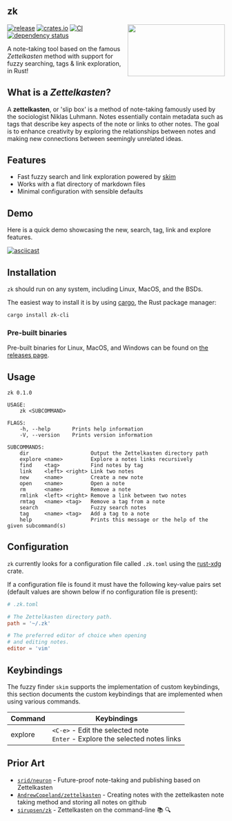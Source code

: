## zk

<img align="right" width="225" height="120" src="./assets/zk.png">

[![release](https://img.shields.io/github/release/terror/zk.svg?label=release&style=flat&labelColor=282c34&logo=github)](https://github.com/terror/zk/releases/latest)
[![crates.io](https://shields.io/crates/v/zk.svg)](https://crates.io/crates/zk)
[![CI](https://github.com/terror/zk/actions/workflows/ci.yaml/badge.svg)](https://github.com/terror/zk/actions/workflows/ci.yaml)
[![dependency status](https://deps.rs/repo/github/terror/zk/status.svg)](https://deps.rs/repo/github/terror/zk)

A note-taking tool based on the famous *Zettelkasten* method with support for
fuzzy searching, tags & link exploration, in Rust!

## What is a *Zettelkasten*?

A **zettelkasten**, or 'slip box' is a method of note-taking famously used by
the sociologist Niklas Luhmann. Notes essentially contain metadata such as tags
that describe key aspects of the note or links to other notes. The goal is to
enhance creativity by exploring the relationships between notes and
making new connections between seemingly unrelated ideas.

## Features

- Fast fuzzy search and link exploration powered by [skim](https://github.com/lotabout/skim)
- Works with a flat directory of markdown files
- Minimal configuration with sensible defaults

## Demo

Here is a quick demo showcasing the new, search, tag, link and explore
features.

[![asciicast](https://asciinema.org/a/4TrHLpcAv9lk0RfGngzS6ft3e.svg)](https://asciinema.org/a/4TrHLpcAv9lk0RfGngzS6ft3e)

## Installation

`zk` should run on any system, including Linux, MacOS, and the BSDs.

The easiest way to install it is by using [cargo](https://doc.rust-lang.org/cargo/index.html),
the Rust package manager:

```bash
cargo install zk-cli
```

### Pre-built binaries

Pre-built binaries for Linux, MacOS, and Windows can be found on [the releases
page](https://github.com/terror/zk/releases).

## Usage

```present cargo run -- --help
zk 0.1.0

USAGE:
    zk <SUBCOMMAND>

FLAGS:
    -h, --help       Prints help information
    -V, --version    Prints version information

SUBCOMMANDS:
    dir                    Output the Zettelkasten directory path
    explore <name>         Explore a notes links recursively
    find    <tag>          Find notes by tag
    link    <left> <right> Link two notes
    new     <name>         Create a new note
    open    <name>         Open a note
    rm      <name>         Remove a note
    rmlink  <left> <right> Remove a link between two notes
    rmtag   <name> <tag>   Remove a tag from a note
    search                 Fuzzy search notes
    tag     <name> <tag>   Add a tag to a note
    help                   Prints this message or the help of the given subcommand(s)
```

## Configuration

`zk` currently looks for a configuration file called `.zk.toml` using the
[rust-xdg](https://github.com/whitequark/rust-xdg) crate.

If a configuration file is found it must have the following key-value pairs
set (default values are shown below if no configuration file is present):

```toml
# .zk.toml

# The Zettelkasten directory path.
path = '~/.zk'

# The preferred editor of choice when opening
# and editing notes.
editor = 'vim'
```

## Keybindings

The fuzzy finder `skim` supports the implementation of custom keybindings, this
section documents the custom keybindings that are implemented when using
various commands.

| Command | Keybindings                                                                      |
|---------|----------------------------------------------------------------------------------|
| explore | `<C-e>` - Edit the selected note<br/> `Enter` - Explore the selected notes links |

## Prior Art

- [`srid/neuron`](https://github.com/srid/neuron) - Future-proof note-taking and publishing based on Zettelkasten
- [`AndrewCopeland/zettelkasten`](https://github.com/AndrewCopeland/zettelkasten) - Creating notes with the zettelkasten note taking method and storing all notes on github
- [`sirupsen/zk`](https://github.com/sirupsen/zk) - Zettelkasten on the command-line 📚 🔍
